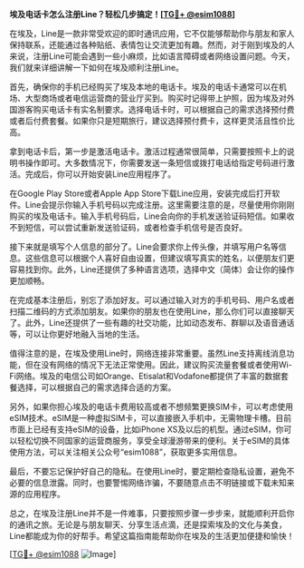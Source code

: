 **埃及电话卡怎么注册Line？轻松几步搞定！[[TG💪+ @esim1088](https://t.me/s/esim1088)]**

在埃及，Line是一款非常受欢迎的即时通讯应用，它不仅能够帮助你与朋友和家人保持联系，还能通过各种贴纸、表情包让交流更加有趣。然而，对于刚到埃及的人来说，注册Line可能会遇到一些小麻烦，比如语言障碍或者网络设置问题。今天，我们就来详细讲解一下如何在埃及顺利注册Line。

首先，确保你的手机已经购买了埃及本地的电话卡。埃及的电话卡通常可以在机场、大型商场或者电信运营商的营业厅买到。购买时记得带上护照，因为埃及对外国游客购买电话卡有实名制要求。选择电话卡时，可以根据自己的需求选择预付费或者后付费套餐。如果你只是短期旅行，建议选择预付费卡，这样更灵活且性价比高。

拿到电话卡后，第一步是激活电话卡。激活过程通常很简单，只需要按照卡上的说明书操作即可。大多数情况下，你需要发送一条短信或拨打电话给指定号码进行激活。完成后，你可以开始安装Line应用程序了。

在Google Play Store或者Apple App Store下载Line应用，安装完成后打开软件。Line会提示你输入手机号码以完成注册。这里需要注意的是，尽量使用你刚刚购买的埃及电话卡。输入手机号码后，Line会向你的手机发送验证码短信。如果收不到短信，可以尝试重新发送验证码，或者检查手机信号是否良好。

接下来就是填写个人信息的部分了。Line会要求你上传头像，并填写用户名等信息。这些信息可以根据个人喜好自由设置，但建议填写真实的姓名，以便朋友们更容易找到你。此外，Line还提供了多种语言选项，选择中文（简体）会让你的操作更加顺畅。

在完成基本注册后，别忘了添加好友。可以通过输入对方的手机号码、用户名或者扫描二维码的方式添加朋友。如果你的朋友也在使用Line，那么你们可以直接聊天了。此外，Line还提供了一些有趣的社交功能，比如动态发布、群聊以及语音通话等，可以让你更好地融入当地的生活。

值得注意的是，在埃及使用Line时，网络连接非常重要。虽然Line支持离线消息功能，但在没有网络的情况下无法正常使用。因此，建议购买流量套餐或者使用Wi-Fi网络。埃及的电信公司如Orange、Etisalat和Vodafone都提供了丰富的数据套餐选择，可以根据自己的需求选择合适的方案。

另外，如果你担心埃及的电话卡费用较高或者不想频繁更换SIM卡，可以考虑使用eSIM技术。eSIM是一种虚拟SIM卡，可以直接嵌入手机中，无需物理卡槽。目前市面上已经有支持eSIM的设备，比如iPhone XS及以后的机型。通过eSIM，你可以轻松切换不同国家的运营商服务，享受全球漫游带来的便利。关于eSIM的具体使用方法，可以关注相关公众号“esim1088”，获取更多实用信息。

最后，不要忘记保护好自己的隐私。在使用Line时，要定期检查隐私设置，避免不必要的信息泄露。同时，也要警惕网络诈骗，不要随意点击不明链接或下载未知来源的应用程序。

总之，在埃及注册Line并不是一件难事，只要按照步骤一步步来，就能顺利开启你的通讯之旅。无论是与朋友聊天、分享生活点滴，还是探索埃及的文化与美食，Line都能成为你的好帮手。希望这篇指南能帮助你在埃及的生活更加便捷和愉快！

[[TG💪+ @esim1088](https://t.me/s/esim1088) ![Image](https://i.postimg.cc/4NQfJmqS/Snipaste-2025-05-13-00-14-12.png)]